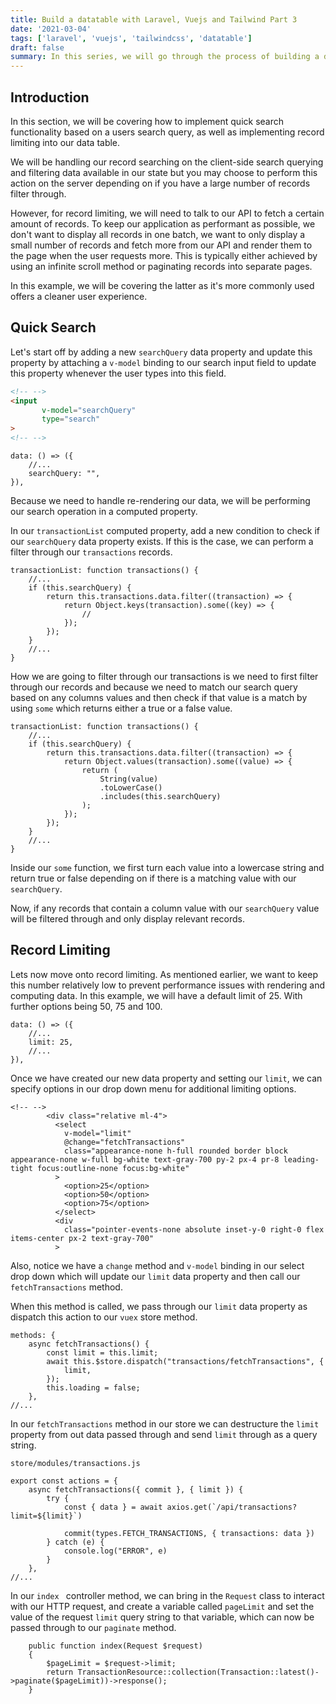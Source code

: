 ```yaml
---
title: Build a datatable with Laravel, Vuejs and Tailwind Part 3
date: '2021-03-04'
tags: ['laravel', 'vuejs', 'tailwindcss', 'datatable']
draft: false
summary: In this series, we will go through the process of building a data-table with VueJS & Laravel. We will be covering a wide range of topics such as performing CRUD operations, searching, sorting and advanced filtering to give you a good base to build upon, improve and modify to meet the requirements of your application.
---
```


## Introduction

In this section, we will be covering how to implement quick search functionality based on a users search query, as well as implementing record limiting into our data table.

We will be handling our record searching on the client-side search querying and filtering data available in our state but you may choose to perform this action on the server depending on if you have a large number of records filter through.

However, for record limiting, we will need to talk to our API to fetch a certain amount of records. To keep our application as performant as possible, we don't want to display all records in one batch, we want to only display a small number of records and fetch more from our API and render them to the page when the user requests more. This is typically either achieved by using an infinite scroll method or paginating records into separate pages.


In this example, we will be covering the latter as it's more commonly used offers a cleaner user experience.

## Quick Search

Let's start off by adding a new `searchQuery` data property and update this property by attaching a `v-model` binding to our search input field to update this property whenever the user types into this field.

```html
<!-- -->
<input
       v-model="searchQuery"
       type="search"
>
<!-- -->
```

```javascript{3}
data: () => ({
    //...
    searchQuery: "",
}),
```

Because we need to handle re-rendering our data, we will be performing our search operation in a computed property.

In our `transactionList` computed property, add a new condition to check if our `searchQuery` data property exists. If this is the case, we can perform a filter through our `transactions` records.

```javascript{3-9}
transactionList: function transactions() {
    //...
    if (this.searchQuery) {
        return this.transactions.data.filter((transaction) => {
            return Object.keys(transaction).some((key) => {
                //
            });
        });
    }
    //...
}
```

How we are going to filter through our transactions is we need to first filter through our records and because we need to match our search query based on any columns values and then check if that value is a match by using `some` which returns either a true or a false value.

```javascript{6-10}
transactionList: function transactions() {
    //...
    if (this.searchQuery) {
        return this.transactions.data.filter((transaction) => {
            return Object.values(transaction).some((value) => {
                return (
                    String(value)
                    .toLowerCase()
                    .includes(this.searchQuery)
                );
            });
        });
    }
    //...
}
```

Inside our `some` function, we first turn each value into a lowercase string and return true or false depending on if there is a matching value with our `searchQuery`.

Now, if any records that contain a column value with our `searchQuery` value will be filtered through and only display relevant records.


## Record Limiting

Lets now move onto record limiting. As mentioned earlier, we want to keep this number relatively low to prevent performance issues with rendering and computing data. In this example, we will have a default limit of 25. With further options being 50, 75 and 100.

```javascript{3}
data: () => ({
    //...
    limit: 25,
    //...
}),

```

Once we have created our new data property and setting our `limit`, we can specify options in our drop down menu for additional limiting options.

```html{3-7}
<!-- -->
        <div class="relative ml-4">
          <select
            v-model="limit"
            @change="fetchTransactions"
            class="appearance-none h-full rounded border block appearance-none w-full bg-white text-gray-700 py-2 px-4 pr-8 leading-tight focus:outline-none focus:bg-white"
          >
            <option>25</option>
            <option>50</option>
            <option>75</option>
          </select>
          <div
            class="pointer-events-none absolute inset-y-0 right-0 flex items-center px-2 text-gray-700"
          >
```

Also, notice we have a `change` method and `v-model` binding in our select drop down which will update our `limit` data property and then call our `fetchTransactions` method.

When this method is called, we pass through our `limit` data property as dispatch this action to our `vuex` store method.

```javascript{3-6}
methods: {
    async fetchTransactions() {
        const limit = this.limit;
        await this.$store.dispatch("transactions/fetchTransactions", {
            limit,
        });
        this.loading = false;
    },
//...
```

In our `fetchTransactions` method in our store we can destructure the `limit` property from out data passed through and send `limit` through as a query string.

`store/modules/transactions.js`

```javascript{2,4}
export const actions = {
    async fetchTransactions({ commit }, { limit }) {
        try {
            const { data } = await axios.get(`/api/transactions?limit=${limit}`)

            commit(types.FETCH_TRANSACTIONS, { transactions: data })
        } catch (e) {
            console.log("ERROR", e)
        }
    },
//...
```

In our `index ` controller method, we can bring in the `Request` class to interact with our HTTP request, and create a variable called `pageLimit` and set the value of the request `limit` query string to that variable, which can now be passed through to our `paginate` method.

```php{1,3-4}
    public function index(Request $request)
    {
        $pageLimit = $request->limit;
        return TransactionResource::collection(Transaction::latest()->paginate($pageLimit))->response();
    }
```
